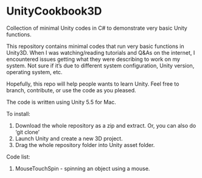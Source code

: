 # UnityCookbook3D
Collection of minimal Unity codes in C# to demonstrate very basic Unity functions.

This repository contains minimal codes that run very basic functions in
Unity3D. When I was watching/reading tutorials and Q&As on the
internet, I encountered issues getting what they were describing to work
on my system. Not sure if it’s due to different system configuration,
Unity version, operating system, etc.

Hopefully, this repo will help people wants to learn Unity. Feel free
to branch, contribute, or use the code as you pleased.

The code is written using Unity 5.5 for Mac.

To install:
1. Download the whole repository as a zip and extract. Or, you can also do
‘git clone’
2. Launch Unity and create a new 3D project.
3. Drag the whole repository folder into Unity asset folder.

Code list:
1. MouseTouchSpin - spinning an object using a mouse.

